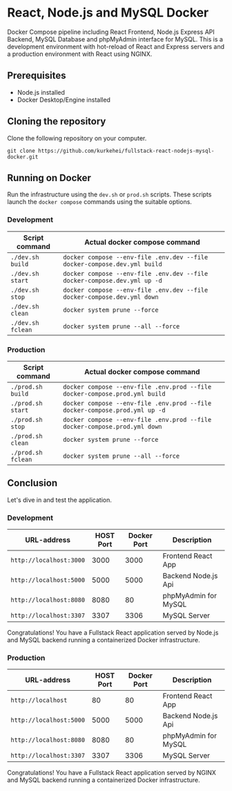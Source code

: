 # React, Node.js and MySQL Docker

Docker Compose pipeline including React Frontend, Node.js Express API Backend, MySQL Database and phpMyAdmin interface for MySQL. This is a development environment with hot-reload of React and Express servers and a production environment with React using NGINX.

## Prerequisites

- Node.js installed
- Docker Desktop/Engine installed

## Cloning the repository

Clone the following repository on your computer.

```
git clone https://github.com/kurkehei/fullstack-react-nodejs-mysql-docker.git
```

## Running on Docker

Run the infrastructure using the `dev.sh` or `prod.sh` scripts. These scripts launch the `docker compose` commands using the suitable options.

### Development

| Script command | Actual docker compose command |
| --- | --- |
| `./dev.sh build`  | `docker compose --env-file .env.dev --file docker-compose.dev.yml build` |
| `./dev.sh start`  | `docker compose --env-file .env.dev --file docker-compose.dev.yml up -d` |
| `./dev.sh stop`   | `docker compose --env-file .env.dev --file docker-compose.dev.yml down`  |
| `./dev.sh clean`  | `docker system prune --force`  |
| `./dev.sh fclean` | `docker system prune --all --force`  |

### Production

| Script command | Actual docker compose command |
| --- | --- |
| `./prod.sh build`  | `docker compose --env-file .env.prod --file docker-compose.prod.yml build` |
| `./prod.sh start`  | `docker compose --env-file .env.prod --file docker-compose.prod.yml up -d` |
| `./prod.sh stop`   | `docker compose --env-file .env.prod --file docker-compose.prod.yml down`  |
| `./prod.sh clean`  | `docker system prune --force`  |
| `./prod.sh fclean` | `docker system prune --all --force`  |

## Conclusion

Let's dive in and test the application.

### Development

| URL-address | HOST Port | Docker Port | Description |
| --- | --- | --- | --- |
| `http://localhost:3000` | 3000 | 3000 | Frontend React App |
| `http://localhost:5000` | 5000 | 5000 | Backend Node.js Api |
| `http://localhost:8080` | 8080 | 80   | phpMyAdmin for MySQL|
| `http://localhost:3307` | 3307 | 3306 | MySQL Server |

Congratulations! You have a Fullstack React application served by Node.js and MySQL backend running a containerized Docker infrastructure.

### Production

| URL-address | HOST Port | Docker Port | Description |
| --- | --- | --- | --- |
| `http://localhost` | 80 | 80 | Frontend React App |
| `http://localhost:5000` | 5000 | 5000 | Backend Node.js Api |
| `http://localhost:8080` | 8080 | 80   | phpMyAdmin for MySQL|
| `http://localhost:3307` | 3307 | 3306 | MySQL Server |

Congratulations! You have a Fullstack React application served by NGINX and MySQL backend running a containerized Docker infrastructure.